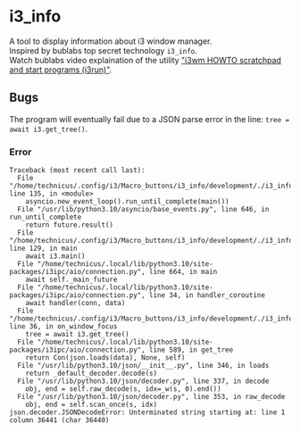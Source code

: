 # i3_info
A tool to display information about i3 window manager.<br>
Inspired by bublabs top secret technology `i3_info`.<br>
Watch bublabs video explaination of the utility ["i3wm HOWTO scratchpad and start programs (i3run)"](https://www.youtube.com/watch?v=wKuQzx6jC_I&t=6m50s).<br>

## Bugs
The program will eventually fail due to a JSON parse error in the line: `tree = await i3.get_tree()`.

### Error
```
Traceback (most recent call last):
  File "/home/technicus/.config/i3/Macro_buttons/i3_info/development/./i3_info.py", line 135, in <module>
    asyncio.new_event_loop().run_until_complete(main())
  File "/usr/lib/python3.10/asyncio/base_events.py", line 646, in run_until_complete
    return future.result()
  File "/home/technicus/.config/i3/Macro_buttons/i3_info/development/./i3_info.py", line 129, in main
    await i3.main()
  File "/home/technicus/.local/lib/python3.10/site-packages/i3ipc/aio/connection.py", line 664, in main
    await self._main_future
  File "/home/technicus/.local/lib/python3.10/site-packages/i3ipc/aio/connection.py", line 34, in handler_coroutine
    await handler(conn, data)
  File "/home/technicus/.config/i3/Macro_buttons/i3_info/development/./i3_info.py", line 36, in on_window_focus
    tree = await i3.get_tree()
  File "/home/technicus/.local/lib/python3.10/site-packages/i3ipc/aio/connection.py", line 589, in get_tree
    return Con(json.loads(data), None, self)
  File "/usr/lib/python3.10/json/__init__.py", line 346, in loads
    return _default_decoder.decode(s)
  File "/usr/lib/python3.10/json/decoder.py", line 337, in decode
    obj, end = self.raw_decode(s, idx=_w(s, 0).end())
  File "/usr/lib/python3.10/json/decoder.py", line 353, in raw_decode
    obj, end = self.scan_once(s, idx)
json.decoder.JSONDecodeError: Unterminated string starting at: line 1 column 36441 (char 36440)

```
